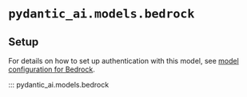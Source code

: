 # `pydantic_ai.models.bedrock`

## Setup

For details on how to set up authentication with this model, see [model configuration for Bedrock](../../models.md#bedrock).

::: pydantic_ai.models.bedrock
